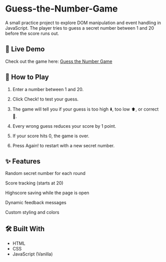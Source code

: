 # Guess-the-Number-Game
A small practice project to explore DOM manipulation and event handling in JavaScript. The player tries to guess a secret number between 1 and 20 before the score runs out.

## 🚀 Live Demo

Check out the game here: [Guess the Number Game]()

## 🚀 How to Play

1. Enter a number between 1 and 20.

2. Click Check! to test your guess.

3. The game will tell you if your guess is too high ⬇️, too low ⬆️, or correct 🎉.

4. Every wrong guess reduces your score by 1 point.

5. If your score hits 0, the game is over.

6. Press Again! to restart with a new secret number.

## ✨ Features

Random secret number for each round

Score tracking (starts at 20)

Highscore saving while the page is open

Dynamic feedback messages

Custom styling and colors

## 🛠️ Built With
- HTML
- CSS
- JavaScript (Vanilla)
